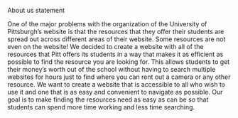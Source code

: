 About us statement

One of the major problems with the organization of the University of Pittsburgh’s website is that the resources that they offer their students are spread out across different areas of their website.  Some resources are not even on the website!  We decided to create a website with all of the resources that Pitt offers its students in a way that makes it as efficient as possible to find the resource you are looking for.  This allows students to get their money’s worth out of the school without having to search multiple websites for hours just to find where you can rent out a camera or any other resource.  We want to create a website that is accessible to all who wish to use it and one that is as easy and convenient to navigate as possible.  Our goal is to make finding the resources need as easy as can be so that students can spend more time working and less time searching.   
